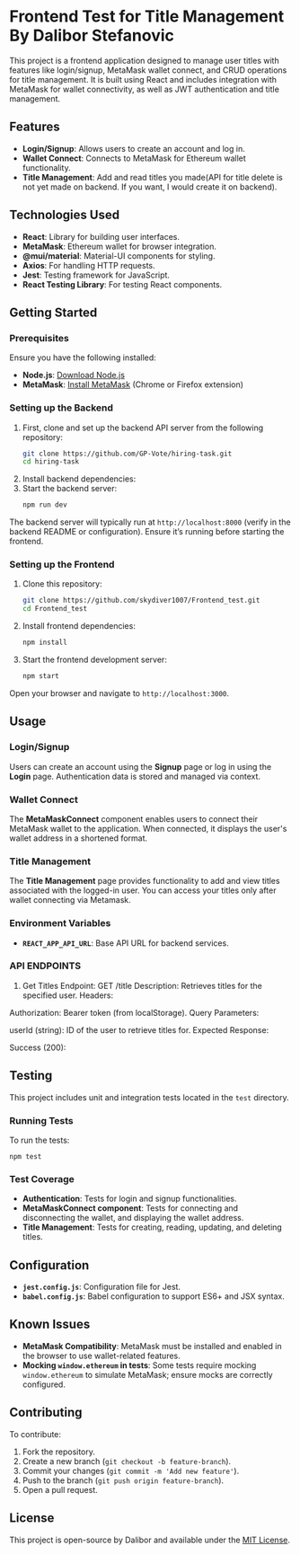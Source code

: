 # Frontend Test for Title Management By Dalibor Stefanovic

This project is a frontend application designed to manage user titles with features like login/signup, MetaMask wallet connect, and CRUD operations for title management. It is built using React and includes integration with MetaMask for wallet connectivity, as well as JWT authentication and title management.

## Features

- **Login/Signup**: Allows users to create an account and log in.
- **Wallet Connect**: Connects to MetaMask for Ethereum wallet functionality.
- **Title Management**: Add and read titles you made(API for title delete is not yet made on backend. If you want, I would create it on backend).

## Technologies Used

- **React**: Library for building user interfaces.
- **MetaMask**: Ethereum wallet for browser integration.
- **@mui/material**: Material-UI components for styling.
- **Axios**: For handling HTTP requests.
- **Jest**: Testing framework for JavaScript.
- **React Testing Library**: For testing React components.

## Getting Started

### Prerequisites

Ensure you have the following installed:

- **Node.js**: [Download Node.js](https://nodejs.org/)
- **MetaMask**: [Install MetaMask](https://metamask.io/) (Chrome or Firefox extension)

### Setting up the Backend

1. First, clone and set up the backend API server from the following repository:
   ```bash
   git clone https://github.com/GP-Vote/hiring-task.git   
   cd hiring-task

2. Install backend dependencies:
3. Start the backend server:
   ```bash
   npm run dev

The backend server will typically run at `http://localhost:8000` (verify in the backend README or configuration). Ensure it’s running before starting the frontend.

### Setting up the Frontend

1. Clone this repository:
   ```bash
   git clone https://github.com/skydiver1007/Frontend_test.git  
   cd Frontend_test

2. Install frontend dependencies:
   ```bash
   npm install

3. Start the frontend development server:
   ```bash
   npm start

Open your browser and navigate to `http://localhost:3000`.

## Usage

### Login/Signup

Users can create an account using the **Signup** page or log in using the **Login** page. Authentication data is stored and managed via context.

### Wallet Connect

The **MetaMaskConnect** component enables users to connect their MetaMask wallet to the application. When connected, it displays the user's wallet address in a shortened format.

### Title Management

The **Title Management** page provides functionality to add and view titles associated with the logged-in user. You can access your titles only after wallet connecting via Metamask.

### Environment Variables

- **`REACT_APP_API_URL`**: Base API URL for backend services.

### API ENDPOINTS

1. Get Titles
Endpoint: GET /title
Description: Retrieves titles for the specified user.
Headers:

Authorization: Bearer token (from localStorage).
Query Parameters:

userId (string): ID of the user to retrieve titles for.
Expected Response:

Success (200):

## Testing

This project includes unit and integration tests located in the `test` directory.

### Running Tests

To run the tests:  

`npm test`  


### Test Coverage

- **Authentication**: Tests for login and signup functionalities.
- **MetaMaskConnect component**: Tests for connecting and disconnecting the wallet, and displaying the wallet address.
- **Title Management**: Tests for creating, reading, updating, and deleting titles.

## Configuration

- **`jest.config.js`**: Configuration file for Jest.
- **`babel.config.js`**: Babel configuration to support ES6+ and JSX syntax.

## Known Issues

- **MetaMask Compatibility**: MetaMask must be installed and enabled in the browser to use wallet-related features.
- **Mocking `window.ethereum` in tests**: Some tests require mocking `window.ethereum` to simulate MetaMask; ensure mocks are correctly configured.

## Contributing

To contribute:

1. Fork the repository.
2. Create a new branch (`git checkout -b feature-branch`).
3. Commit your changes (`git commit -m 'Add new feature'`).
4. Push to the branch (`git push origin feature-branch`).
5. Open a pull request.

## License

This project is open-source by Dalibor and available under the [MIT License](LICENSE).
